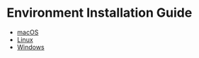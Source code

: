 # Environment Installation Guide

- [macOS](./README_macos.sh)
- [Linux](./README_linux.sh)
- [Windows](./README_windows.sh)
